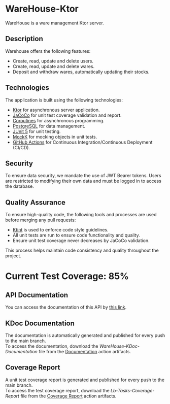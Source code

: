 # WareHouse-Ktor

WareHouse is a ware management Ktor server.

## Description

Warehouse offers the following features:
* Create, read, update and delete users.
* Create, read, update and delete wares.
* Deposit and withdraw wares, automatically updating their stocks.

## Technologies

The application is built using the following technologies:

* [Ktor](https://ktor.io) for asynchronous server application.
* [JaCoCo](https://github.com/jacoco/jacoco) for unit test coverage validation and report.
* [Coroutines](https://kotlinlang.org/docs/coroutines-overview.html) for asynchronous programming.
* [PostgreSQL](https://www.postgresql.org) for data management.
* [JUnit 5](https://junit.org/junit5/docs/current/user-guide) for unit testing.
* [MockK](https://mockk.io) for mocking objects in unit tests.
* [GitHub Actions](https://docs.github.com/pt/actions/learn-github-actions) for Continuous Integration/Continuous Deployment (CI/CD).

## Security

To ensure data security, we mandate the use of JWT Bearer tokens. Users are restricted to modifying their own data and
must be logged in to access the database.

## Quality Assurance

To ensure high-quality code, the following tools and processes are used before merging any pull requests:

* [Ktint](https://pinterest.github.io/ktlint/) is used to enforce code style guidelines.
* All unit tests are run to ensure code functionality and quality.
* Ensure unit test coverage never decreases by JaCoCo validation.

This process helps maintain code consistency and quality throughout the project.

# Current Test Coverage: 85%

## API Documentation

You can access the documentation of this API by [this link](https://documenter.getpostman.com/view/28162587/2sA3JGeihC).

## KDoc Documentation

The documentation is automatically generated and published for every push to the main branch.\
To access the documentation, download the _WareHouse-KDoc-Documentation_ file from the [Documentation](https://github.com/LeonardoBai12/WareHouse-Ktor/actions/workflows/documentation_workflow.yml) action artifacts.

## Coverage Report

A unit test coverage report is generated and published for every push to the main branch.\
To access the test coverage report, download the _Lb-Tasks-Coverage-Report_ file from the [Coverage Report](https://github.com/LeonardoBai12/WareHouse-Ktor/actions/workflows/coverage_report_workflow.yml) action artifacts.
